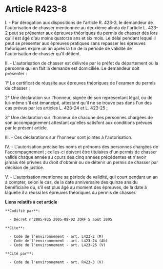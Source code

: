 # Article R423-8

I. - Par dérogation aux dispositions de l'article R. 423-3, le demandeur de l'autorisation de chasser mentionnée au deuxième
alinéa de l'article L. 423-2 peut se présenter aux épreuves théoriques du permis de chasser dès lors qu'il est âgé d'au moins
quatorze ans et six mois. Le délai pendant lequel il peut se présenter aux épreuves pratiques sans repasser les épreuves
théoriques expire un an après la fin de la période de validité de l'autorisation de chasser qu'il détient.

II. - L'autorisation de chasser est délivrée par le préfet du département où la personne qui en fait la demande est
domiciliée. Le demandeur doit présenter :

1° Le certificat de réussite aux épreuves théoriques de l'examen du permis de chasser ;

2° Une déclaration sur l'honneur, signée de son représentant légal, ou de lui-même s'il est émancipé, attestant qu'il ne se
trouve pas dans l'un des cas prévus par les articles L. 423-24 et L. 423-25 ;

3° Une déclaration sur l'honneur de chacune des personnes chargées de son accompagnement attestant qu'elles satisfont aux
conditions prévues par le présent article.

III. - Ces déclarations sur l'honneur sont jointes à l'autorisation.

IV. - L'autorisation précise les noms et prénoms des personnes chargées de l'accompagnement ; celles-ci doivent être
titulaires d'un permis de chasser validé chaque année au cours des cinq années précédentes et n'avoir jamais été privées du
droit d'obtenir ou de détenir un permis de chasser par décision de justice.

V. - L'autorisation mentionne sa période de validité, qui court pendant un an à compter, selon le cas, de la date
anniversaire des quinze ans du bénéficiaire ou, s'il est plus âgé au moment des épreuves, de la date à laquelle il a réussi
les épreuves théoriques du permis de chasser.

**Liens relatifs à cet article**

	**Codifié par**:

	  - Décret n°2005-935 2005-08-02 JORF 5 août 2005

	**Cite**:

	  - Code de l'environnement - art. L423-2 (M)
	  - Code de l'environnement - art. L423-24 (Ab)
	  - Code de l'environnement - art. L423-25 (V)

	**Cité par**:

	  - Code de l'environnement - art. R423-3 (V)
